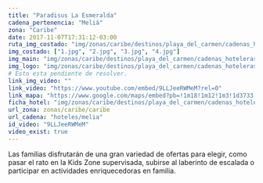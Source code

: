 ```yaml
---
title: "Paradisus La Esmeralda"
cadena_pertenencia: "Meliá"
zona: "Caribe"
date: 2017-11-07T17:31:12-03:00
ruta_img_costado: "img/zonas/caribe/destinos/playa_del_carmen/cadenas_hoteleras/paradisus/paradisus_la_esmeralda/imagenes_hotel/"
img_costado: ["1.jpg", "2.jpg", "3.jpg", "4.jpg"]
img_main: "img/zonas/caribe/destinos/playa_del_carmen/cadenas_hoteleras/paradisus/paradisus_la_esmeralda/paradisus_la_esmeralda.jpg"
img_logo: "img/zonas/caribe/destinos/playa_del_carmen/cadenas_hoteleras/paradisus/paradisus_la_esmeralda/logo_hotel/logo_paradisus_la_esmeralda.jpg"
# Esto esta pendiente de resolver.
link_img_video: ""
link_video: "https://www.youtube.com/embed/9LLJeeRWMeM?rel=0"
link_mapa: "https://www.google.com/maps/embed?pb=!1m18!1m12!1m3!1d3733.5526842176014!2d-87.05910768507376!3d20.647081986206395!2m3!1f0!2f0!3f0!3m2!1i1024!2i768!4f13.1!3m3!1m2!1s0x8f4e5d2c1c491149%3A0x6b519f0248553f2b!2sParadisus+Playa+del+Carmen+La+Esmeralda!5e0!3m2!1ses!2scl!4v1510157754876"
ficha_hotel: "img/zonas/caribe/destinos/playa_del_carmen/cadenas_hoteleras/paradisus/paradisus_la_esmeralda/paradisus_la_esmeralda.pdf"
url_zona: zonas/caribe/caribe
url_cadena: "hoteles/melia"
id_video: "9LLJeeRWMeM"
video_exist: true
---
```

Las familias disfrutarán de una gran variedad de ofertas para elegir, como pasar el rato en la Kids Zone supervisada, subirse al laberinto de escalada o participar en actividades enriquecedoras en familia.
